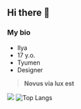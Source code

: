 ## Hi there 👋

### My bio
- Ilya
- 17 y.o.
- Tyumen
- Designer


> **Novus via lux est**

![](https://media.discordapp.net/attachments/906537924999405568/1352189976489627708/latest.png?ex=67dd1c8c&is=67dbcb0c&hm=1e12bf186fb9ed56c19795503c149bc6689d797b87444350c2c1af92edf45e47&=&format=webp&quality=lossless)
![Top Langs](https://github-readme-stats.vercel.app/api/top-langs/?username=vxrfunftausend)


